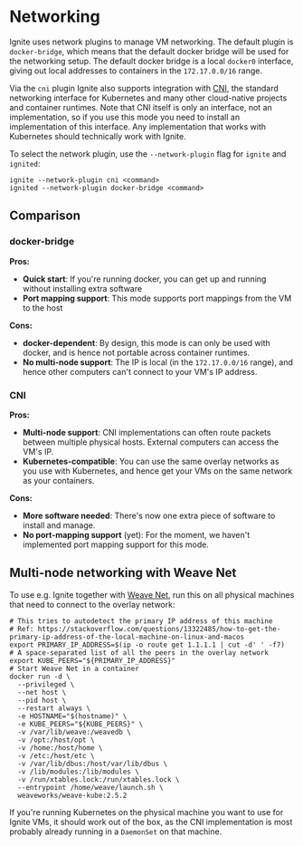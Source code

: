 # Networking

Ignite uses network plugins to manage VM networking. The default plugin is `docker-bridge`, which means that the default docker bridge will be
used for the networking setup. The default docker bridge is a local `docker0` interface, giving out local addresses to containers in the `172.17.0.0/16` range.

Via the `cni` plugin Ignite also supports integration with [CNI](https://github.com/containernetworking/cni), the standard networking
interface for Kubernetes and many other cloud-native projects and container runtimes. Note that CNI itself is only an interface, not
an implementation, so if you use this mode you need to install an implementation of this interface. Any implementation that works
with Kubernetes should technically work with Ignite.

To select the network plugin, use the `--network-plugin` flag for `ignite` and `ignited`:
```console
ignite --network-plugin cni <command>
ignited --network-plugin docker-bridge <command>
```

## Comparison

### docker-bridge

**Pros:**

- **Quick start**: If you're running docker, you can get up and running without installing extra software
- **Port mapping support**: This mode supports port mappings from the VM to the host

**Cons:**

- **docker-dependent**: By design, this mode is can only be used with docker, and is hence not portable across container runtimes.
- **No multi-node support**: The IP is local (in the `172.17.0.0/16` range), and hence other computers can't connect to your VM's IP address.

### CNI

**Pros:**

- **Multi-node support**: CNI implementations can often route packets between multiple physical hosts. External computers can access the VM's IP.
- **Kubernetes-compatible**: You can use the same overlay networks as you use with Kubernetes, and hence get your VMs on the same network as your containers.

**Cons:**

- **More software needed**: There's now one extra piece of software to install and manage.
- **No port-mapping support** (yet): For the moment, we haven't implemented port mapping support for this mode.

## Multi-node networking with Weave Net

To use e.g. Ignite together with [Weave Net](https://github.com/weaveworks/weave), run this on all physical machines that
need to connect to the overlay network:

```shell
# This tries to autodetect the primary IP address of this machine
# Ref: https://stackoverflow.com/questions/13322485/how-to-get-the-primary-ip-address-of-the-local-machine-on-linux-and-macos
export PRIMARY_IP_ADDRESS=$(ip -o route get 1.1.1.1 | cut -d' ' -f7)
# A space-separated list of all the peers in the overlay network
export KUBE_PEERS="${PRIMARY_IP_ADDRESS}"
# Start Weave Net in a container
docker run -d \
  --privileged \
  --net host \
  --pid host \
  --restart always \
  -e HOSTNAME="$(hostname)" \
  -e KUBE_PEERS="${KUBE_PEERS}" \
  -v /var/lib/weave:/weavedb \
  -v /opt:/host/opt \
  -v /home:/host/home \
  -v /etc:/host/etc \
  -v /var/lib/dbus:/host/var/lib/dbus \
  -v /lib/modules:/lib/modules \
  -v /run/xtables.lock:/run/xtables.lock \
  --entrypoint /home/weave/launch.sh \
  weaveworks/weave-kube:2.5.2
```

If you're running Kubernetes on the physical machine you want to use for Ignite VMs, it should work out of the box, as
the CNI implementation is most probably already running in a `DaemonSet` on that machine.
